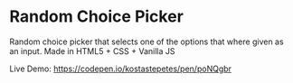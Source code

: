 # Random Choice Picker
Random choice picker that selects one of the options that where given as an input. Made in HTML5 + CSS + Vanilla JS

Live Demo: https://codepen.io/kostastepetes/pen/poNQgbr
